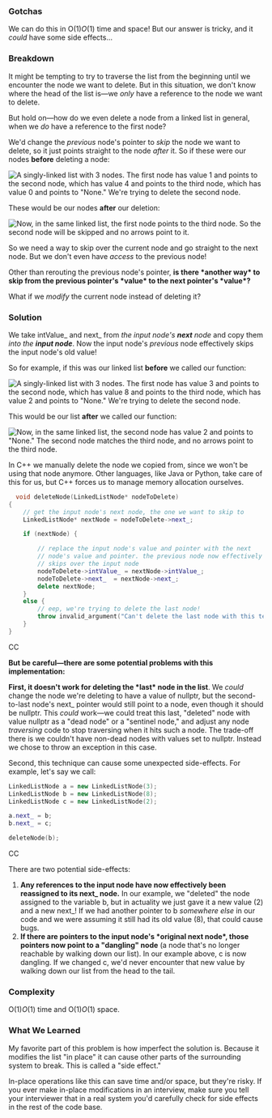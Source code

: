 ### Gotchas

We can do this in O(1)*O*(1) time and space! But our answer is tricky, and it *could* have some side effects...

### Breakdown

It might be tempting to try to traverse the list from the beginning until we encounter the node we want to delete. But in this situation, we don't know where the head of the list is—we *only* have a reference to the node we want to delete.

But hold on—how do we even delete a node from a linked list in general, when we *do* have a reference to the first node?

We'd change the *previous* node's pointer to *skip* the node we want to delete, so it just points straight to the node *after* it. So if these were our nodes **before** deleting a node:

![A singly-linked list with 3 nodes. The first node has value 1 and points to the second node, which has value 4 and points to the third node, which has value 0 and points to "None." We're trying to delete the second node.](https://www.interviewcake.com/images/svgs/delete_note__change_pointers_before.svg?bust=205)

These would be our nodes **after** our deletion:

![Now, in the same linked list, the first node points to the third node. So the second node will be skipped and no arrows point to it.](https://www.interviewcake.com/images/svgs/delete_note__change_pointers_after.svg?bust=205)

So we need a way to skip over the current node and go straight to the next node. But we don't even have *access* to the previous node!

Other than rerouting the previous node's pointer, **is there \*another way\* to skip from the previous pointer's \*value\* to the next pointer's \*value\*?**

What if we *modify* the current node instead of deleting it?

### Solution

We take intValue_ and next_ from *the input node's **next** node* and copy them *into the **input node***. Now the input node's *previous* node effectively skips the input node's old value!

So for example, if this was our linked list **before** we called our function:

![A singly-linked list with 3 nodes. The first node has value 3 and points to the second node, which has value 8 and points to the third node, which has value 2 and points to "None." We're trying to delete the second node.](https://www.interviewcake.com/images/svgs/delete_note__change_node_before.svg?bust=205)

This would be our list **after** we called our function:

![Now, in the same linked list, the second node has value 2 and points to "None." The second node matches the third node, and no arrows point to the third node.](https://www.interviewcake.com/images/svgs/delete_note__change_node_after.svg?bust=205)

In C++ we manually delete the node we copied from, since we won't be using that node anymore. Other languages, like Java or Python, take care of this for us, but C++ forces us to manage memory allocation ourselves.

```cpp
  void deleteNode(LinkedListNode* nodeToDelete)
{
    // get the input node's next node, the one we want to skip to
    LinkedListNode* nextNode = nodeToDelete->next_;

    if (nextNode) {

        // replace the input node's value and pointer with the next
        // node's value and pointer. the previous node now effectively
        // skips over the input node
        nodeToDelete->intValue_ = nextNode->intValue_;
        nodeToDelete->next_  = nextNode->next_;
        delete nextNode;
    }
    else {
        // eep, we're trying to delete the last node!
        throw invalid_argument("Can't delete the last node with this technique!");
    }
}
```

CC

**But be careful—there are some potential problems with this implementation:**

**First, it doesn't work for deleting the \*last\* node in the list**. We *could* change the node we're deleting to have a value of nullptr, but the second-to-last node's next_ pointer would still point to a node, even though it should be nullptr. This *could* work—we could treat this last, "deleted" node with value nullptr as a "dead node" or a "sentinel node," and adjust any node *traversing* code to stop traversing when it hits such a node. The trade-off there is we couldn't have non-dead nodes with values set to nullptr. Instead we chose to throw an exception in this case.

Second, this technique can cause some unexpected side-effects. For example, let's say we call:

```cpp
LinkedListNode a = new LinkedListNode(3);
LinkedListNode b = new LinkedListNode(8);
LinkedListNode c = new LinkedListNode(2);

a.next_ = b;
b.next_ = c;

deleteNode(b);
```

CC

There are two potential side-effects:

1. **Any references to the input node have now effectively been reassigned to its next_ node.** In our example, we "deleted" the node assigned to the variable b, but in actuality we just gave it a new value (2) and a new next_! If we had another pointer to b *somewhere else* in our code and we were assuming it still had its old value (8), that could cause bugs.
2. **If there are pointers to the input node's \*original next node\*, those pointers now point to a "dangling" node** (a node that's no longer reachable by walking down our list). In our example above, c is now dangling. If we changed c, we'd never encounter that new value by walking down our list from the head to the tail.

### Complexity

O(1)*O*(1) time and O(1)*O*(1) space.

### What We Learned

My favorite part of this problem is how imperfect the solution is. Because it modifies the list "in place" it can cause other parts of the surrounding system to break. This is called a "side effect."

In-place operations like this can save time and/or space, but they're risky. If you ever make in-place modifications in an interview, make sure you tell your interviewer that in a real system you'd carefully check for side effects in the rest of the code base.